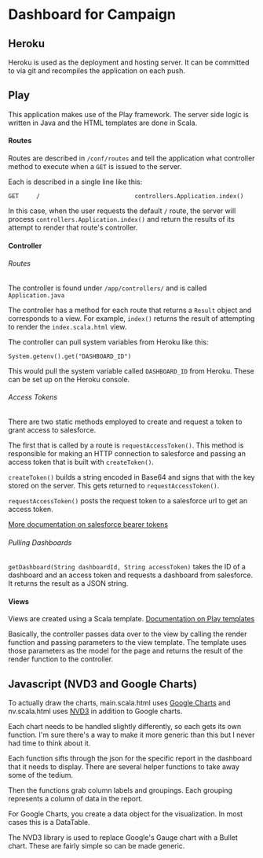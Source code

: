 # Dashboard for Campaign

## Heroku

Heroku is used as the deployment and hosting server. It can be committed to via git and recompiles the application on each push.

## Play

This application makes use of the Play framework. The server side logic is written in Java and the HTML templates are
done in Scala.

#### Routes

Routes are described in `/conf/routes` and tell the application what controller method to execute when a `GET` is issued to the server.

Each is described in a single line like this:

```
GET     /                           controllers.Application.index()
```

In this case, when the user requests the default `/` route, the server will process `controllers.Application.index()` and return the results of its attempt to render that route's controller.

#### Controller

###### Routes

The controller is found under `/app/controllers/` and is called `Application.java`

The controller has a method for each route that returns a `Result` object and corresponds to a view. For example, `index()` returns the result of attempting to render the `index.scala.html` view.

The controller can pull system variables from Heroku like this:

```
System.getenv().get("DASHBOARD_ID")
```

This would pull the system variable called `DASHBOARD_ID` from Heroku. These can be set up on the Heroku console.

###### Access Tokens

There are two static methods employed to create and request a token to grant access to salesforce.

The first that is called by a route is `requestAccessToken()`. This method is responsible for making an HTTP connection to salesforce and passing an access token that is built with `createToken()`. 

`createToken()` builds a string encoded in Base64 and signs that with the key stored on the server. This gets returned to `requestAccessToken()`.

`requestAccessToken()` posts the request token to a salesforce url to get an access token. 

[More documentation on salesforce bearer tokens](https://github.com/smithmd/play-sfdc/blob/master/docs/Server-Server%20Salesforce%20Authentication.md)

###### Pulling Dashboards

`getDashboard(String dashboardId, String accessToken)` takes the ID of a dashboard and an access token and requests a dashboard from salesforce. It returns the result as a JSON string.

#### Views

Views are created using a Scala template. [Documentation on Play templates](https://www.playframework.com/documentation/2.0.4/ScalaTemplates)

Basically, the controller passes data over to the view by calling the render function and passing parameters to the view template. The template uses those parameters as the model for the page and returns the result of the render function to the controller.

## Javascript (NVD3 and Google Charts)

To actually draw the charts, main.scala.html uses [Google Charts](https://developers.google.com/chart/) and nv.scala.html uses [NVD3](http://nvd3.org/) in addition to Google charts.

Each chart needs to be handled slightly differently, so each gets its own function. I'm sure there's a way to make it more generic than this but I never had time to think about it.

Each function sifts through the json for the specific report in the dashboard that it needs to display. There are several helper functions to take away some of the tedium.

Then the functions grab column labels and groupings. Each grouping represents a column of data in the report.

For Google Charts, you create a data object for the visualization. In most cases this is a DataTable.

The NVD3 library is used to replace Google's Gauge chart with a Bullet chart. These are fairly simple so can be made generic.